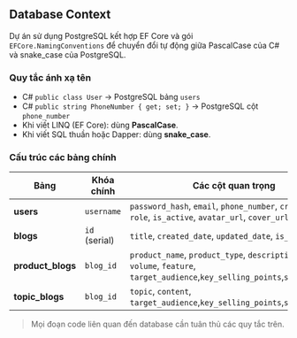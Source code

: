 ## Database Context

Dự án sử dụng PostgreSQL kết hợp EF Core và gói `EFCore.NamingConventions` để chuyển đổi tự động giữa
PascalCase của C# và snake_case của PostgreSQL.

### Quy tắc ánh xạ tên
- C# `public class User` → PostgreSQL bảng `users`
- C# `public string PhoneNumber { get; set; }` → PostgreSQL cột `phone_number`
- Khi viết LINQ (EF Core): dùng **PascalCase**.
- Khi viết SQL thuần hoặc Dapper: dùng **snake_case**.

### Cấu trúc các bảng chính
| Bảng | Khóa chính | Các cột quan trọng | Quan hệ |
|------|------------|--------------------|---------|
| **users** | `username` | `password_hash`, `email`, `phone_number`, `created_date`, `role`, `is_active`, `avatar_url`, `cover_url` | — |
| **blogs** | `id` (serial) | `title`, `created_date`, `updated_date`, `is_published` | `username` → `users.username` |
| **product_blogs** | `blog_id` | `product_name`, `product_type`, `description`, `size`, `volume`, `feature`, `target_audience`,`key_selling_points`,`seo_keywords` | `blog_id` → `blogs.id` |
| **topic_blogs** | `blog_id` | `topic`, `content`, `target_audience`,`key_selling_points`,`seo_keywords` | `blog_id` → `blogs.id` |

> Mọi đoạn code liên quan đến database cần tuân thủ các quy tắc trên.
